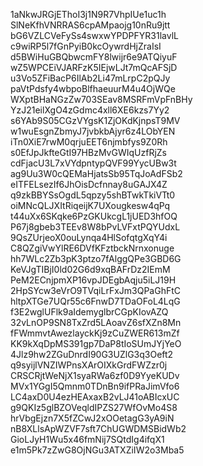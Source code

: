 1aNkwJRGjEThoI3j1N9R7VhpIUe1uc1h
SlNeKfhVNRRAS6cpAMpaojg10nRu9jtt
bG6VZLCVeFySs4swxwYPDPFYR31lavlL
c9wiRP5l7fGnPyiB0kcOywrdHjZraIsI
d5BWiHuGBQbwcmFY8lwijr6e9ATQiyuF
wZ5WPCEiVJARFzK5IEjwLJt7mQcAFSjD
u3Vo5ZFiBacP6IlAb2Li47mLrpC2pQJy
paVtPdsfy4wbpoBlfhaeuurM4u4OjWQe
WXptBHaNGzZw703SEav8MSRFmVpFnBHy
YzJ21eilXgO4zGdmc4xll6XE6kzs7Yy2
s6YAb9S05CGzVYgsK1ZjOKdKjnpsT9MV
w1wuEsgnZbmyJ7jvbkbAjyr6z4LObYEN
iTn0XiE7rwM0qrjuEET6njmbfys9Z0Rh
s0EfJpJkfteGtI97HBzMvGWIqUzfRjZs
cdFjacU3L7xVYdpntypQVF99YycUBw3t
ag9Uu3W0cQEMaHjatsSb95TqJoAdFSb2
eITFELsezIf6JhOisDcfnnay8uGAJX4Z
q9zkBBYSsOgdL5qpzy5shBTwkTkiVTt0
oiMNcQLJXItRiqeijK7UXougkesw4qPq
t44uXx6SKqke6PzGKUkcgL1jUED3hfOQ
P67j8gbeb3TEEv8W8bPvLVFxtPQYUdxL
9QsZUrjeoX0ouLynqa4HlSofqtgXqY4i
C8QZgiVwYlRE6DVfKFztbckNrnxonuge
hh7WLc2Zb3pK3ptzo7fAlggQPe3GBD6G
KeVJgTIBjI0ld02G6d9xqBAFrDz2IEmM
PeM2ECnjpmXP16vpJDEgbAqju5iLJ19H
2HpSYcw3eVrO9TVqiLrFxJm3QPaGhFtC
hltpXTGe7UQr55c6FnwD7TDaOFoL4LqG
f3E2wglUFlk9aIdemyglbrCGpKIovAZQ
32vLnOP9SN8TxZrd5LAoavZ6sfXZn8Mn
fFWmmvtAwezlayckKj9zCuZWER613mZf
KK9kXqDpMS391gp7DaP8tIoSUmJYjYeO
4Jlz9hw2ZGuDnrdI90G3UZlG3q3Oeft2
q9syijlVNZIWPnsXArOIXkGrdFWZzr0j
CRSCRjtWeNjX1syaRWa6zf0D9YyeKUDv
MVx1YGgI5Qmnm0TDnBn9ifPRaJimVfo6
LC4axD0U4ezHEAxaxB2vLJ41oABIcxUC
g9QKIz5glBZOVeqldIPZS27WfOvMo4S8
hrVbgEjzn7X5fZCwJ2xOOetagG3yA9iN
nB8XLlsApWZVF7sft7ChUGWDMSBidWb2
GioLJyH1Wu5x46fmNij7SQtdIg4ifqX1
e1m5Pk7zZwG8OjNGu3ATXZiIW2o3Mba5
